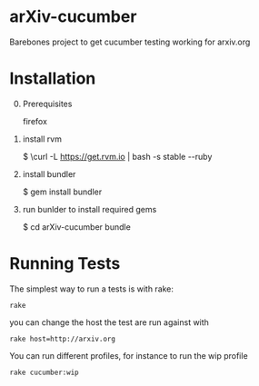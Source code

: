 arXiv-cucumber
==============

Barebones project to get cucumber testing working for arxiv.org

Installation
============

0) Prerequisites 

    firefox

1) install rvm

    $ \curl -L https://get.rvm.io | bash -s stable --ruby

2) install bundler

    $ gem install bundler
    
3) run bunlder to install required gems

    $ cd arXiv-cucumber
    bundle
    
Running Tests
=============

The simplest way to run a tests is with rake:

    rake
   
you can change the host the test are run against with

    rake host=http://arxiv.org
    
You can run different profiles, for instance to run the wip profile

    rake cucumber:wip
   
